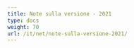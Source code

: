 ```yaml
---
title: Note sulla versione - 2021
type: docs
weight: 70
url: /it/net/note-sulla-versione-2021/
---
```

